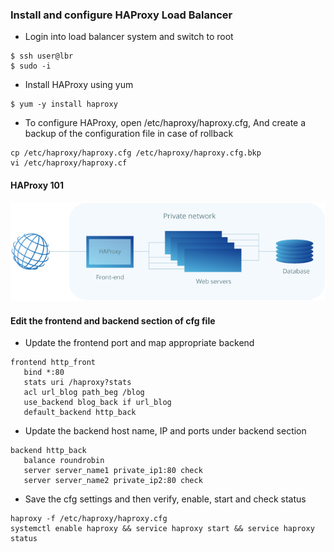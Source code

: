 ### Install and configure HAProxy Load Balancer
* Login into load balancer system and switch to root
```
$ ssh user@lbr
$ sudo -i
```
* Install HAProxy using yum
```
$ yum -y install haproxy
```
* To configure HAProxy, open /etc/haproxy/haproxy.cfg, And create a backup of the configuration file in case of rollback
```
cp /etc/haproxy/haproxy.cfg /etc/haproxy/haproxy.cfg.bkp
vi /etc/haproxy/haproxy.cf
```
#### HAProxy 101
![HAProxy LBR](https://github.com/haunshila/kodekloud/blob/master/haproxy-load-balancer.png)
#### Edit the frontend and backend section of cfg file
- Update the frontend port and map appropriate backend
```
frontend http_front
   bind *:80
   stats uri /haproxy?stats
   acl url_blog path_beg /blog
   use_backend blog_back if url_blog
   default_backend http_back
```
- Update the backend host name, IP and ports under backend section
```
backend http_back
   balance roundrobin
   server server_name1 private_ip1:80 check
   server server_name2 private_ip2:80 check
```
- Save the cfg settings and then verify, enable, start and check status
```
haproxy -f /etc/haproxy/haproxy.cfg
systemctl enable haproxy && service haproxy start && service haproxy status
```
